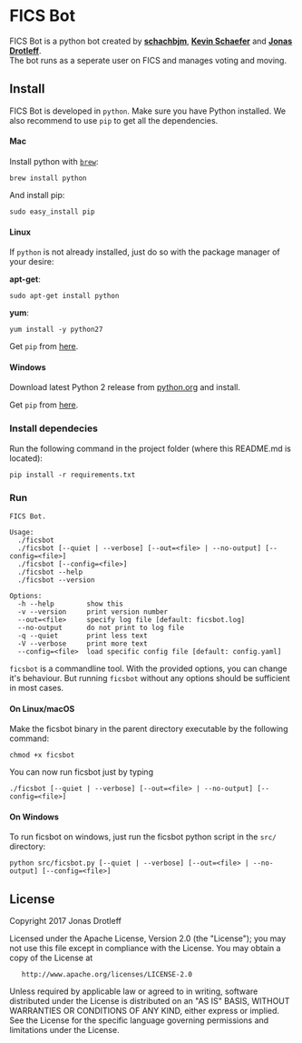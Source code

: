 # FICS Bot
FICS Bot is a python bot created by [**schachbjm**](https://github.com/schachbjm), 
[**Kevin Schaefer**](http://kevinschaefer.de) and [**Jonas Drotleff**](https://github.com/jonas-drotleff).  
The bot runs as a seperate user on FICS and manages voting and moving.

## Install
FICS Bot is developed in `python`. Make sure you have Python installed. We also recommend to use `pip` 
to get all the dependencies.
#### Mac
Install python with [`brew`](http://brew.sh/):
```commandline
brew install python
```
And install pip:
````commandline
sudo easy_install pip
````

#### Linux

If `python` is not already installed, just do so with the package manager of your desire:

**apt-get**:
```commandline
sudo apt-get install python
```
**yum**:
```commandline
yum install -y python27
```

Get `pip` from [here](https://pip.pypa.io/en/stable/installing/).

#### Windows
Download latest Python 2 release from [python.org](https://www.python.org/downloads/windows/) and install.

Get `pip` from [here](https://pip.pypa.io/en/stable/installing/).

### Install dependecies

Run the following command in the project folder (where this README.md is located):
```commandline
pip install -r requirements.txt
```

### Run
```text
FICS Bot.

Usage:
  ./ficsbot
  ./ficsbot [--quiet | --verbose] [--out=<file> | --no-output] [--config=<file>]
  ./ficsbot [--config=<file>]
  ./ficsbot --help
  ./ficsbot --version

Options:
  -h --help        show this
  -v --version     print version number
  --out=<file>     specify log file [default: ficsbot.log]
  --no-output      do not print to log file
  -q --quiet       print less text
  -V --verbose     print more text
  --config=<file>  load specific config file [default: config.yaml]
```

`ficsbot` is a commandline tool. With the provided options, you can change it's behaviour.
But running `ficsbot` without any options should be sufficient in most cases.

#### On Linux/macOS
Make the ficsbot binary in the parent directory executable by the following command:
```commandline
chmod +x ficsbot
```
You can now run ficsbot just by typing
```commandline
./ficsbot [--quiet | --verbose] [--out=<file> | --no-output] [--config=<file>]
```
#### On Windows
To run ficsbot on windows, just run the ficsbot python script in the `src/` directory:
```commandline
python src/ficsbot.py [--quiet | --verbose] [--out=<file> | --no-output] [--config=<file>]
```

## License

Copyright 2017 Jonas Drotleff

   Licensed under the Apache License, Version 2.0 (the "License");
   you may not use this file except in compliance with the License.
   You may obtain a copy of the License at

       http://www.apache.org/licenses/LICENSE-2.0

   Unless required by applicable law or agreed to in writing, software
   distributed under the License is distributed on an "AS IS" BASIS,
   WITHOUT WARRANTIES OR CONDITIONS OF ANY KIND, either express or implied.
   See the License for the specific language governing permissions and
   limitations under the License.
